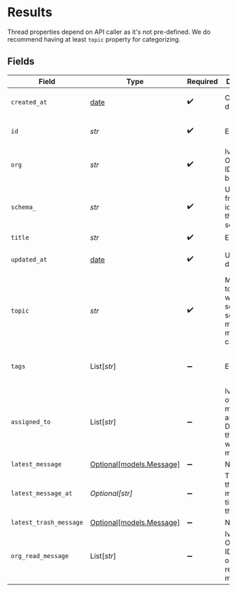 # Results

Thread properties depend on API caller as it's not pre-defined. We do recommend having at least `topic` property for categorizing.


## Fields

| Field                                                                                 | Type                                                                                  | Required                                                                              | Description                                                                           | Example                                                                               |
| ------------------------------------------------------------------------------------- | ------------------------------------------------------------------------------------- | ------------------------------------------------------------------------------------- | ------------------------------------------------------------------------------------- | ------------------------------------------------------------------------------------- |
| `created_at`                                                                          | [date](https://docs.python.org/3/library/datetime.html#date-objects)                  | :heavy_check_mark:                                                                    | Created date                                                                          | 2021-02-09 12:41:43.662 +0000 UTC                                                     |
| `id`                                                                                  | *str*                                                                                 | :heavy_check_mark:                                                                    | Entity ID                                                                             | 3fa85f64-5717-4562-b3fc-2c963f66afa6                                                  |
| `org`                                                                                 | *str*                                                                                 | :heavy_check_mark:                                                                    | Ivy Organization ID the entity belongs to                                             | 206801                                                                                |
| `schema_`                                                                             | *str*                                                                                 | :heavy_check_mark:                                                                    | URL-friendly identifier for the entity schema                                         | message                                                                               |
| `title`                                                                               | *str*                                                                                 | :heavy_check_mark:                                                                    | Entity title                                                                          |                                                                                       |
| `updated_at`                                                                          | [date](https://docs.python.org/3/library/datetime.html#date-objects)                  | :heavy_check_mark:                                                                    | Updated date                                                                          | 2021-02-10 09:14:31.99 +0000 UTC                                                      |
| `topic`                                                                               | *str*                                                                                 | :heavy_check_mark:                                                                    | Message topic (e.g. which service sends the message or message category)              | CUSTOMER_MESSAGE                                                                      |
| `tags`                                                                                | List[*str*]                                                                           | :heavy_minus_sign:                                                                    | Entity tags                                                                           | [<br/>"pricing",<br/>"INBOX"<br/>]                                                    |
| `assigned_to`                                                                         | List[*str*]                                                                           | :heavy_minus_sign:                                                                    | Ivy User ID of who the message is assigned to. Default is the user who sends message. |                                                                                       |
| `latest_message`                                                                      | [Optional[models.Message]](../models/message.md)                                      | :heavy_minus_sign:                                                                    | N/A                                                                                   |                                                                                       |
| `latest_message_at`                                                                   | *Optional[str]*                                                                       | :heavy_minus_sign:                                                                    | The date of the latest message time in the thread                                     | 2024-02-10 09:14:31.99 +0000 UTC                                                      |
| `latest_trash_message`                                                                | [Optional[models.Message]](../models/message.md)                                      | :heavy_minus_sign:                                                                    | N/A                                                                                   |                                                                                       |
| `org_read_message`                                                                    | List[*str*]                                                                           | :heavy_minus_sign:                                                                    | Ivy Organization ID of organization read the message.                                 |                                                                                       |